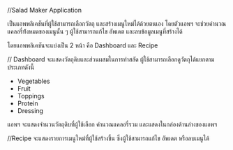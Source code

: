 //Salad Maker Application

เป็นแอพพลิเคชันที่ผู้ใช้สามารถเลือกวัตถุ และสร้างเมนูใหม่ได้ด้วยตนเอง โดยตัวแอพฯ จะช่วยคำนวณแคลอรี่ท้้งหมดของเมนูนั้น ๆ ผู้ใช้สามารถแก้ไข อัพเดต และลบข้อมูลเมนูที่สร้างได้

โดยแอพพลิเคชันจะแบ่งเป็น 2 หน้า คือ Dashboard และ Recipe

// Dashboard
จะแสดงวัตถุดิบและส่วนผสมในการทำสลัด ผู้ใช้สามารถเลือกดูวัตถุได้แยกตามประเภทดังนี้
 - Vegetables
 - Fruit
 - Toppings
 - Protein
 - Dressing

 แอพฯ จะแสดงจำนวนวัตถุดิบที่ผู้ใช้เลือก คำนวณแคลอรี่รวม และแสดงในกล่องด้านล่างของแอพฯ

//Recipe
จะแสดงรายการเมนูใหม่ที่ผู้ใช้สร้างขึ้น ซึ่งผู้ใช้สามารถแก้ไข อัพเดต หรือลบเมนูได้